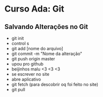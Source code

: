 # Curso Ada: Git

## Salvando Alterações no Git

- git init
- control s
- git add [nome do arquivo]
- git commit -m "Nome da alteração"
- git push origin master
- upou pro github
- beijinhos malu <3 <3 <3 
- se escrever no site
- abre aplicativo
- git fetch (para descobrir oq foi feito no site)
- git pull
